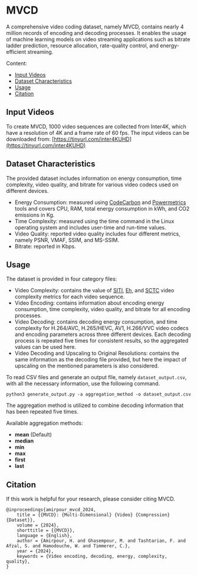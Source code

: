 # MVCD
A comprehensive video coding dataset, namely MVCD, contains nearly 4 million records of encoding and decoding processes. It enables the usage of machine learning models on video streaming applications such as bitrate ladder prediction, resource allocation, rate-quality control, and energy-efficient streaming.

Content:
- [Input Videos](#input-videos)
- [Dataset Characteristics](#dataset-characteristics)
- [Usage](#usage)
- [Citation](#citation)


## Input Videos
To create MVCD, 1000 video sequences are collected from Inter4K, which have a resolution of 4K and a frame rate of 60 fps. The input videos can be downloaded from: [https://tinyurl.com/inter4KUHD](https://tinyurl.com/inter4KUHD)

## Dataset Characteristics
The provided dataset includes information on energy consumption, time complexity, video quality, and bitrate for various video codecs used on different devices.
- Energy Consumption: measured using [CodeCarbon](https://codecarbon.io/) and [Powermetrics](https://firefox-source-docs.mozilla.org/performance/powermetrics.html) tools and covers CPU, RAM, total energy consumption in kWh, and CO2 emissions in Kg.
- Time Complexity: measured using the time command in the Linux operating system and includes user-time and run-time values.
- Video Quality: reported video quality includes four different metrics, namely PSNR, VMAF, SSIM, and MS-SSIM.
- Bitrate: reported in Kbps.

## Usage
The dataset is provided in four category files:
- Video Complexity: contains the value of [SITI](https://github.com/VQEG/siti-tools), [Eh](https://github.com/cd-athena/VCA), and [SCTC](https://github.com/cd-athena/EVCA) video complexity metrics for each video sequence.
- Video Encoding: contains information about encoding energy consumption, time complexity, video quality, and bitrate for all encoding processes.
- Video Decoding: contains decoding energy consumption, and time complexity for H.264/AVC, H.265/HEVC, AV1, H.266/VVC video codecs and encoding parameters across three different devices. Each decoding process is repeated five times for consistent results, so the aggregated values can be used here.
- Video Decoding and Upscaling to Original Resolutions: contains the same information as the decoding file provided, but here the impact of upscaling on the mentioned parameters is also considered.


To read CSV files and generate an output file, namely ```dataset_output.csv```, with all the necessary information, use the following command.
```
python3 generate_output.py -a aggregation_method -o dataset_output.csv
```
The aggregation method is utilized to combine decoding information that has been repeated five times.

Available aggregation methods:
- **mean** (Default)
- **median**
- **min**
- **max**
- **first**
- **last**


## Citation

If this work is helpful for your research, please consider citing MVCD.

```
@inproceedings{amirpour_mvcd_2024,
	title = {{MVCD}: {Multi-Dimensional} {Video} {Compression} {Dataset}},
	volume = {2024},
	shorttitle = {{MVCD}},
	language = {English},
	author = {Amirpour, H. and Ghasempour, M. and Tashtarian, F. and Afzal, S. and Hamodouche, W. and Timmerer, C.},
	year = {2024},
	keywords = {Video encoding, decoding, energy, complexity, quality},
}
```
